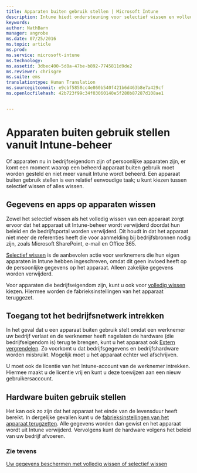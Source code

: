 ```yaml
---
title: Apparaten buiten gebruik stellen | Microsoft Intune
description: Intune biedt ondersteuning voor selectief wissen en volledig wissen waarmee apparaten uit het Intune-beheer kunnen worden verwijderd door hun beleid en de bedrijfsportal te verwijderen.
keywords: 
author: NathBarn
manager: angrobe
ms.date: 07/25/2016
ms.topic: article
ms.prod: 
ms.service: microsoft-intune
ms.technology: 
ms.assetid: 3dbec400-5d8a-47be-b892-7745811d9de2
ms.reviewer: chrisgre
ms.suite: ems
translationtype: Human Translation
ms.sourcegitcommit: e9cbf5858cc4e860b540f421b6d463b8e7a429cf
ms.openlocfilehash: 42b723f99c34f03060140e5f280b87287d108ae1


---
```


# Apparaten buiten gebruik stellen vanuit Intune-beheer

Of apparaten nu in bedrijfseigendom zijn of persoonlijke apparaten zijn, er komt een moment waarop een beheerd apparaat buiten gebruik moet worden gesteld en niet meer vanuit Intune wordt beheerd. Een apparaat buiten gebruik stellen is een relatief eenvoudige taak; u kunt kiezen tussen selectief wissen of alles wissen.
## Gegevens en apps op apparaten wissen
Zowel het selectief wissen als het volledig wissen van een apparaat zorgt ervoor dat het apparaat uit Intune-beheer wordt verwijderd doordat hun beleid en de bedrijfsportal worden verwijderd. Dit houdt in dat het apparaat niet meer de referenties heeft die voor aanmelding bij bedrijfsbronnen nodig zijn, zoals Microsoft SharePoint, e-mail en Office 365.

[Selectief wissen](use-remote-wipe-to-help-protect-data-using-microsoft-intune.md#selective-wipe) is de aanbevolen actie voor werknemers die hun eigen apparaten in Intune hebben ingeschreven, omdat dit geen invloed heeft op de persoonlijke gegevens op het apparaat. Alleen zakelijke gegevens worden verwijderd.

Voor apparaten die bedrijfseigendom zijn, kunt u ook voor [volledig wissen](use-remote-wipe-to-help-protect-data-using-microsoft-intune.md#full-wipe) kiezen. Hiermee worden de fabrieksinstellingen van het apparaat teruggezet.

## Toegang tot het bedrijfsnetwerk intrekken
In het geval dat u een apparaat buiten gebruik stelt omdat een werknemer uw bedrijf verlaat en de werknemer heeft nagelaten de hardware (die bedrijfseigendom is) terug te brengen, kunt u het apparaat ook [Extern vergrendelen](use-remote-lock-and-passcode-reset-in-microsoft-intune.md). Zo voorkomt u dat bedrijfsgegevens en bedrijfshardware worden misbruikt. Mogelijk moet u het apparaat echter wel afschrijven.

U moet ook de licentie van het Intune-account van de werknemer intrekken. Hiermee maakt u de licentie vrij en kunt u deze toewijzen aan een nieuw gebruikersaccount.

## Hardware buiten gebruik stellen
Het kan ook zo zijn dat het apparaat het einde van de levensduur heeft bereikt. In dergelijke gevallen kunt u de [fabrieksinstellingen van het apparaat terugzetten](use-remote-wipe-to-help-protect-data-using-microsoft-intune.md). Alle gegevens worden dan gewist en het apparaat wordt uit Intune verwijderd. Vervolgens kunt de hardware volgens het beleid van uw bedrijf afvoeren.

### Zie tevens
[Uw gegevens beschermen met volledig wissen of selectief wissen](use-remote-wipe-to-help-protect-data-using-microsoft-intune.md)



<!--HONumber=Jul16_HO4-->


